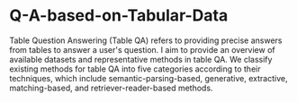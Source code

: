# Q-A-based-on-Tabular-Data
Table Question Answering (Table QA) refers to providing precise answers from tables to answer a user's question. I aim to provide an overview of available datasets and representative methods in table QA. We classify existing methods for table QA into five categories according to their techniques, which include semantic-parsing-based, generative, extractive, matching-based, and retriever-reader-based methods. 
